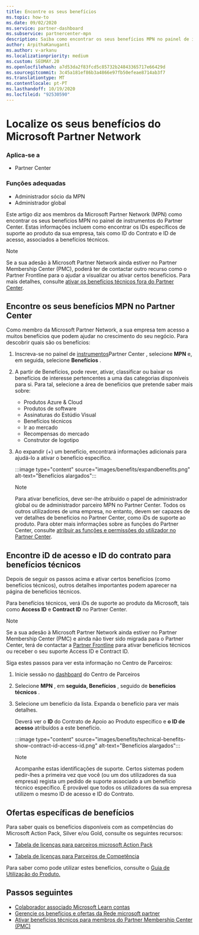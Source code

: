 ```yaml
---
title: Encontre os seus benefícios
ms.topic: how-to
ms.date: 09/02/2020
ms.service: partner-dashboard
ms.subservice: partnercenter-mpn
description: Saiba como encontrar os seus benefícios MPN no painel de instrumentos partner Center. Inclui informações sobre como encontrar o seu ID de acesso e ID do contrato para benefícios técnicos.
author: ArpithaKanuganti
ms.author: v-arkanu
ms.localizationpriority: medium
ms.custom: SEOMAY.20
ms.openlocfilehash: a7d53da2f83fcd5c85732b24843365717e66429d
ms.sourcegitcommit: 3c45a181ef86b3a4866e97fb50efeae8714ab3f7
ms.translationtype: MT
ms.contentlocale: pt-PT
ms.lasthandoff: 10/19/2020
ms.locfileid: "92530590"
---
```

# <a name="locate-your-microsoft-partner-network-benefits"></a>Localize os seus benefícios do Microsoft Partner Network 

### <a name="applies-to"></a>Aplica-se a

- Partner Center

### <a name="appropriate-roles"></a>Funções adequadas

- Administrador sócio da MPN
- Administrador global

Este artigo diz aos membros da Microsoft Partner Network (MPN) como encontrar os seus benefícios MPN no painel de instrumentos do Partner Center. Estas informações incluem como encontrar os IDs específicos de suporte ao produto da sua empresa, tais como ID do Contrato e ID de acesso, associados a benefícios técnicos.

>[!NOTE]
> Se a sua adesão à Microsoft Partner Network ainda estiver no Partner Membership Center (PMC), poderá ter de contactar outro recurso como o Partner Frontline para o ajudar a visualizar ou ativar certos benefícios. Para mais detalhes, consulte [ativar os benefícios técnicos fora do Partner Center](partner-membership-center-tech-benefits-activate.md).

## <a name="find-your-mpn-benefits-in-partner-center"></a>Encontre os seus benefícios MPN no Partner Center

Como membro da Microsoft Partner Network, a sua empresa tem acesso a muitos benefícios que podem ajudar no crescimento do seu negócio. Para descobrir quais são os benefícios:

1. Inscreva-se no painel de [instrumentos](https://partner.microsoft.com/dashboard/home)Partner Center , selecione **MPN** e, em seguida, selecione **Benefícios** .

2. A partir de Benefícios, pode rever, ativar, classificar ou baixar os benefícios de interesse pertencentes a uma das categorias disponíveis para si. Para tal, selecione a área de benefícios que pretende saber mais sobre:

   - Produtos Azure & Cloud
   - Produtos de software
   - Assinaturas do Estúdio Visual
   - Benefícios técnicos
   - Ir ao mercado
   - Recompensas do mercado
   - Construtor de logotipo

3. Ao expandir (+) um benefício, encontrará informações adicionais para ajudá-lo a ativar o benefício específico.

   :::image type="content" source="images/benefits/expandbenefits.png" alt-text="Benefícios alargados":::

   > [!NOTE]
   > Para ativar benefícios, deve ser-lhe atribuído o papel de administrador global ou de administrador parceiro MPN no Partner Center. Todos os outros utilizadores de uma empresa, no entanto, devem ser capazes de ver detalhes de benefícios no Partner Center, como iDs de suporte ao produto. Para obter mais informações sobre as funções do Partner Center, consulte [atribuir as funções e permissões do utilizador no Partner Center](permissions-overview.md).

## <a name="find-access-id-and-contract-id-for-technical-benefits"></a>Encontre iD de acesso e ID do contrato para benefícios técnicos

Depois de seguir os passos acima e ativar certos benefícios (como benefícios técnicos), outros detalhes importantes podem aparecer na página de benefícios técnicos.

Para benefícios técnicos, verá iDs de suporte ao produto da Microsoft, tais como **Access ID** e **Contract ID** no Partner Center.

>[!NOTE]
> Se a sua adesão à Microsoft Partner Network ainda estiver no Partner Membership Center (PMC) e ainda não tiver sido migrada para o Partner Center, terá de contactar a [Partner Frontline](partner-membership-center-tech-benefits-activate.md) para ativar benefícios técnicos ou receber o seu suporte Access ID e Contract ID.

 Siga estes passos para ver esta informação no Centro de Parceiros:

1. Inicie sessão no [dashboard](https://partner.microsoft.com/dashboard/home) do Centro de Parceiros

2. Selecione **MPN** , em **seguida, Benefícios** , seguido de **benefícios técnicos** .

3. Selecione um benefício da lista. Expanda o benefício para ver mais detalhes. 

   Deverá ver o **ID** do Contrato de Apoio ao Produto específico e **o ID de acesso** atribuídos a este benefício.  

   :::image type="content" source="images/benefits/technical-benefits-show-contract-id-access-id.png" alt-text="Benefícios alargados":::

   > [!NOTE]
   > Acompanhe estas identificações de suporte. Certos sistemas podem pedir-lhes a primeira vez que você (ou um dos utilizadores da sua empresa) regista um pedido de suporte associado a um benefício técnico específico. É provável que todos os utilizadores da sua empresa utilizem o mesmo ID de acesso e ID do Contrato.

## <a name="specific-benefit-offers"></a>Ofertas específicas de benefícios

Para saber quais os benefícios disponíveis com as competências do Microsoft Action Pack, Silver e/ou Gold, consulte os seguintes recursos:

- [Tabela de licenças para parceiros microsoft Action Pack](https://assetsprod.microsoft.com/mpn/MPN-MAPS-Software-IUR-License-Table.xlsx)

- [Tabela de licenças para Parceiros de Competência](https://assetsprod.microsoft.com/mpn-maps-software-iur-competency-license-table.docx)

Para saber como pode utilizar estes benefícios, consulte o [Guia de Utilização do Produto.](https://assets.microsoft.com/MPN-MAPS-Product-Usage-Guide.pdf)

## <a name="next-steps"></a>Passos seguintes

- [Colaborador associado Microsoft Learn contas](ms-learn-associate.md)
- [Gerencie os benefícios e ofertas da Rede microsoft partner](manage-your-partner-network-benefits.md)
- [Ativar benefícios técnicos para membros do Partner Membership Center (PMC)](partner-membership-center-tech-benefits-activate.md)